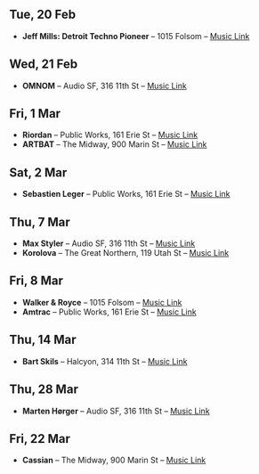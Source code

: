 ## Tue, 20 Feb
- **Jeff Mills: Detroit Techno Pioneer** – 1015 Folsom – [Music Link](https://spotify.com/jeffmills)

## Wed, 21 Feb
- **OMNOM** – Audio SF, 316 11th St – [Music Link](https://soundcloud.com/omnommusic)

## Fri, 1 Mar
- **Riordan** – Public Works, 161 Erie St – [Music Link](https://soundcloud.com/riordanmusic)
- **ARTBAT** – The Midway, 900 Marin St – [Music Link](https://spotify.com/artbatmusic)

## Sat, 2 Mar
- **Sebastien Leger** – Public Works, 161 Erie St – [Music Link](https://spotify.com/sebastienleger)

## Thu, 7 Mar
- **Max Styler** – Audio SF, 316 11th St – [Music Link](https://soundcloud.com/maxstyler)
- **Korolova** – The Great Northern, 119 Utah St – [Music Link](https://spotify.com/korolova)

## Fri, 8 Mar
- **Walker & Royce** – 1015 Folsom – [Music Link](https://soundcloud.com/walkerandroyce)
- **Amtrac** – Public Works, 161 Erie St – [Music Link](https://spotify.com/amtrac)

## Thu, 14 Mar
- **Bart Skils** – Halcyon, 314 11th St – [Music Link](https://spotify.com/bartskils)

## Thu, 28 Mar
- **Marten Hørger** – Audio SF, 316 11th St – [Music Link](https://soundcloud.com/martenhørger)

## Fri, 22 Mar
- **Cassian** – The Midway, 900 Marin St – [Music Link](https://spotify.com/cassianmusic)